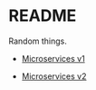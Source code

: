 # README

Random things.
 
 - [Microservices v1](docs/MicroservicesV1.md)

 - [Microservices v2](docs/MicroservicesV2.md)
